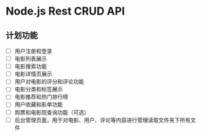# Node.js Rest CRUD API

## 计划功能

-[ ] 用户注册和登录
-[ ] 电影列表展示
-[ ] 电影搜索功能
-[ ] 电影详情页展示
-[ ] 用户对电影的评分和评论功能
-[ ] 电影分类和标签展示
-[ ] 电影推荐和热门排行榜
-[ ] 用户收藏和影单功能
-[ ] 购票和电影院查询功能（可选）
-[ ] 后台管理页面，用于对电影、用户、评论等内容进行管理读取文件夹下所有文件
